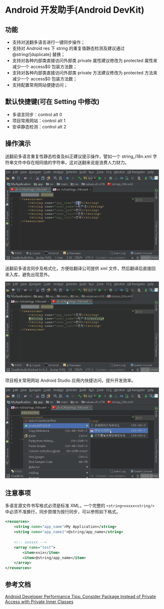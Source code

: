 # Android 开发助手(Android DevKit)

## 功能

- 支持对送翻多语言进行一键同步操作；
- 支持对 Android res 下 string 的重复值静态检测及建议通过 @string/[duplicate] 替换；
- 支持对各种内部类直接访问外部类 private 属性建议修改为 protected 属性来减少一个 access$0 包装方法数；
- 支持对各种内部类直接访问外部类 private 方法建议修改为 protected 方法来减少一个 access$0 包装方法数；
- 支持配置常用网站便捷访问；

## 默认快捷键(可在 Setting 中修改) 

- 多语言同步：control alt 0
- 项目常用网站：control alt 1
- 安卓静态检测：control alt 2

## 操作演示

送翻前多语言重复性静态检查及纠正建议提示操作，譬如一个 string_i18n.xml 字符串文件中存在相同值的字符串，这对送翻来说是浪费人力财力。

<div><img src=".images/res-repeat-inspection.gif"></div>

送翻前多语言同步及格式化，方便给翻译公司提供 xml 文件，然后翻译后直接回来入库，避免出现意外。

<div><img src=".images/res-i18n-pre-trans-format.gif"></div>

项目相关常用网站 Android Studio 应用内快捷访问，提升开发效率。

<div><img src=".images/fast-net-work.gif"></div>

## 注意事项

多语言源文件书写格式必须是标准 XML，一个完整的 `<string>xxxxx<string/>` 中必须不准换行，同步原理为按行同步，可以参照如下格式。

```xml
<resources>
    <string name="app_name">My Application</string>
    <string name="app_name1">@string/app_name</string>
    
    <!-- xxxxxx -->
    <array name="test">
        <item>xxix</item>
        <item>@string/app_name</item>
    </array>
</resources>
```

## 参考文档

[Android Developer Performance Tips: Consider Package Instead of Private Access with Private Inner Classes](https://developer.android.google.cn/training/articles/perf-tips.html#PackageInner)